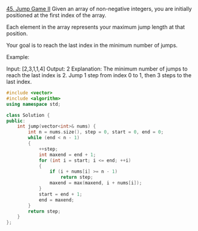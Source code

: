 [45. Jump Game II](https://leetcode.com/problems/jump-game-ii/description/)
Given an array of non-negative integers, you are initially positioned at the first index of the array.

Each element in the array represents your maximum jump length at that position.

Your goal is to reach the last index in the minimum number of jumps.

Example:

Input: [2,3,1,1,4]
Output: 2
Explanation: The minimum number of jumps to reach the last index is 2.
    Jump 1 step from index 0 to 1, then 3 steps to the last index.

```cpp
#include <vector>
#include <algorithm>
using namespace std;

class Solution {
public:
	int jump(vector<int>& nums) {
		int n = nums.size(), step = 0, start = 0, end = 0;
		while (end < n - 1)
		{
			++step;
			int maxend = end + 1;
			for (int i = start; i <= end; ++i)
			{
				if (i + nums[i] >= n - 1)
					return step;
				maxend = max(maxend, i + nums[i]);
			}
			start = end + 1;
			end = maxend;
		}
		return step;
	}
};
```